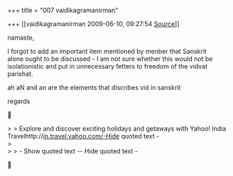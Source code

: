 +++
title = "007 vaidikagramanirman"

+++
[[vaidikagramanirman	2009-06-10, 09:27:54 [Source](https://groups.google.com/g/bvparishat/c/RTApdlHDEvs)]]



namaste,  
  
I forgot to add an important item mentioned by menber that Sanskrit  
alone ought to be discussed - I am not sure whether this would not be  
isolationistic and put in unnecessary fetters to freedom of the vidvat  
parishat.  
  
ah aN and an are the elements that discribes vid in sanskrit  
  
regards  



\> \>    Explore and discover exciting holidays and getaways with Yahoo! India Travelhttp://[in.travel.yahoo.com/-Hide](http://in.travel.yahoo.com/-Hide) quoted text -  
\>  
\> \> - Show quoted text -- Hide quoted text -  



